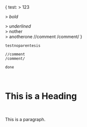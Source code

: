 {
    test: > 123 <p>
          > *bold* </p>
          > _underlined_ <br>
          > nother </br>
          > anotherone
          //comment
          /comment/
}

    testnoparentesis
    
    //comment
    /comment/
    
    done
    
    
<html>
<body>

<br><h1>This is a Heading</h1>
<br><p>This is a paragraph.</p>

</body>
</html>

